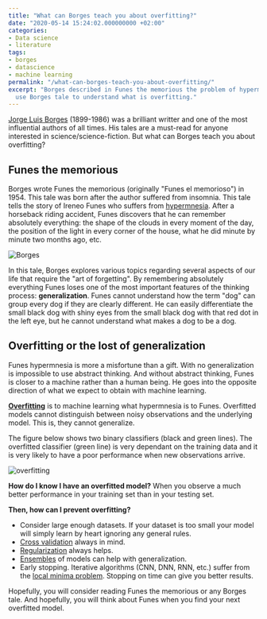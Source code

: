 ```yaml
---
title: "What can Borges teach you about overfitting?"
date: "2020-05-14 15:24:02.000000000 +02:00"
categories:
- Data science
- literature
tags:
- borges
- datascience
- machine learning
permalink: "/what-can-borges-teach-you-about-overfitting/"
excerpt: "Borges described in Funes the memorious the problem of hypermnesias. We can
  use Borges tale to understand what is overfitting."
---
```

[Jorge Luis Borges](https://es.wikipedia.org/wiki/Jorge_Luis_Borges) (1899-1986) was a brilliant writter and one of the most influential authors of all times. His tales are a must-read for anyone interested in science/science-fiction. But what can Borges teach you about overfitting?

## Funes the memorious
Borges wrote Funes the memorious (originally "Funes el memorioso") in 1954. This tale was born after the author suffered from insomnia. This tale tells the story of Ireneo Funes who suffers from [hypermnesia](https://en.wikipedia.org/wiki/Spontaneous_recovery#Hypermnesia). After a horseback riding accident, Funes discovers that he can remember absolutely everything: the shape of the clouds in every moment of the day, the position of the light in every corner of the house, what he did minute by minute two months ago, etc.

![Borges](https://upload.wikimedia.org/wikipedia/commons/thumb/c/cf/Jorge_Luis_Borges_1951%2C_by_Grete_Stern.jpg/421px-Jorge_Luis_Borges_1951%2C_by_Grete_Stern.jpg#center)


In this tale, Borges explores various topics regarding several aspects of our life that require the "art of forgetting". By remembering absolutely everything Funes loses one of the most important features of the thinking process: **generalization**. Funes cannot understand how the term "dog" can group every dog if they are clearly different. He can easily differentiate the small black dog with shiny eyes from the small black dog with that red dot in the left eye, but he cannot understand what makes a dog to be a dog.

## Overfitting or the lost of generalization

Funes hypermnesia is more a misfortune than a gift. With no generalization is impossible to use abstract thinking. And without abstract thinking, Funes is closer to a machine rather than a human being. He goes into the opposite direction of what we expect to obtain with machine learning.

[**Overfitting**](https://en.wikipedia.org/wiki/Overfitting) is to machine learning what hypermnesia is to Funes. Overfitted models cannot distinguish between noisy observations and the underlying model. This is, they cannot generalize.

The figure below shows two binary classifiers (black and green lines). The overfitted classifier (green line) is very dependant on the training data and it is very likely to have a poor performance when new observations arrive.

![overfitting](https://upload.wikimedia.org/wikipedia/commons/thumb/1/19/Overfitting.svg/600px-Overfitting.svg.png#center)

**How do I know I have an overfitted model?**
When you observe a much better performance in your training set than in your testing set.

**Then, how can I prevent overfitting?**
* Consider large enough datasets. If your dataset is too small your model will simply learn by heart ignoring any general rules.
* [Cross validation](https://en.wikipedia.org/wiki/Cross-validation_(statistics)) always in mind.
* [Regularization](https://en.wikipedia.org/wiki/Regularization_(mathematics)) always helps.
* [Ensembles](https://en.wikipedia.org/wiki/Ensemble_learning) of models can help with generalization.
* Early stopping. Iterative algorithms (CNN, DNN, RNN, etc.) suffer from the [local minima problem](https://arxiv.org/abs/1611.06310). Stopping on time can give you better results.

Hopefully, you will consider reading Funes the memorious or any Borges tale. And hopefully, you will think about Funes when you find your next overfitted model.

